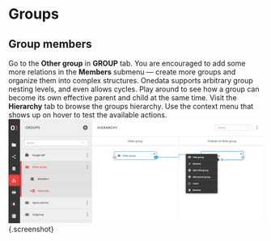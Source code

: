 # Groups

<!-- TODO VFS-7218 management, members and privileges -->

## Group members

<!-- TODO VFS-7218 basically we need a similar tutorial as in spaces, but with users and groups only -->

<!-- TODO VFS-7218 emove redundancy between spaces and groups doc 
           (e.g. in spaces, it is shown how a group can be created) -->

<!-- TODO VFS-7218 this is some leftovers from the archiver docs, maybe can be reused -->

Go to the **Other group** in **GROUP** tab. You are encouraged to add some
more relations in the **Members** submenu — create more groups and organize
them into complex structures. Onedata supports arbitrary group nesting levels,
and even allows cycles. Play around to see how a group can become its own
effective parent and child at the same time. Visit the **Hierarchy** tab to
browse the groups hierarchy. Use the context menu that shows up on hover to
test the available actions.
![image][1]{.screenshot}

[1]: ../../images/user-guide/groups/12-hierarchy.png
